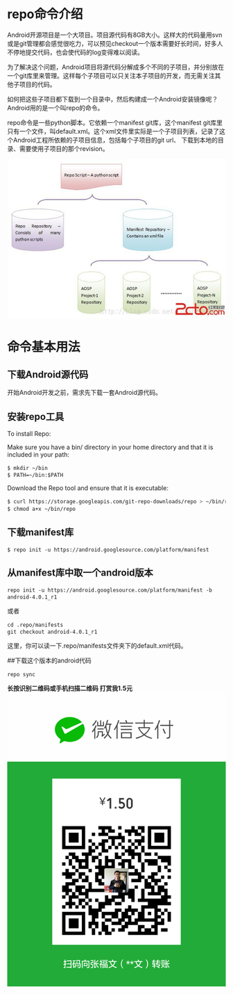 # repo命令介绍

Android开源项目是一个大项目。项目源代码有8GB大小。这样大的代码量用svn或是git管理都会感觉很吃力，可以预见checkout一个版本需要好长时间，好多人不停地提交代码，也会使代码的log变得难以阅读。

为了解决这个问题，Android项目将源代码分解成多个不同的子项目，并分别放在一个git库里来管理。这样每个子项目可以只关注本子项目的开发，而无需关注其他子项目的代码。

如何把这些子项目都下载到一个目录中，然后构建成一个Android安装镜像呢？Android用的是一个叫repo的命令。

repo命令是一些python脚本。它依赖一个manifest git库，这个manifest git库里只有一个文件，叫default.xml。这个xml文件里实际是一个子项目列表，记录了这个Android工程所依赖的子项目信息，包括每个子项目的git url、 下载到本地的目录、需要使用子项目的那个revision。

![](../assets/06dd1f85b8c87ee4aeb92bcb4f6feb84c2143b3d.jpg)

# 命令基本用法
## 下载Android源代码

开始Android开发之前，需求先下载一套Android源代码。

## 安装repo工具

To install Repo:

Make sure you have a bin/ directory in your home directory and that it is included in your path:


```shell
$ mkdir ~/bin
$ PATH=~/bin:$PATH
```


Download the Repo tool and ensure that it is executable:


```bash
$ curl https://storage.googleapis.com/git-repo-downloads/repo > ~/bin/repo
$ chmod a+x ~/bin/repo
```

## 下载manifest库

```
$ repo init -u https://android.googlesource.com/platform/manifest
```
## 从manifest库中取一个android版本



```
repo init -u https://android.googlesource.com/platform/manifest -b android-4.0.1_r1
```
或者


```
cd .repo/manifests
git checkout android-4.0.1_r1
```
这里，你可以读一下.repo/manifests文件夹下的default.xml代码。


##下载这个版本的android代码



```
repo sync
```
**长按识别二维码或手机扫描二维码
打赏我1.5元**
![](../assets/mm_facetoface_collect_qrcode_1486597617608.png)







